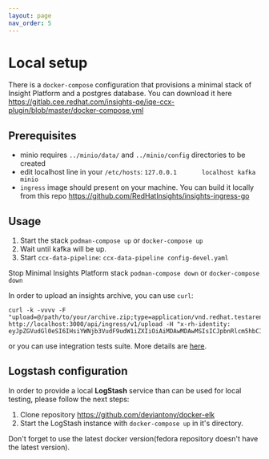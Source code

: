 ```yaml
---
layout: page
nav_order: 5
---
```

# Local setup

There is a `docker-compose` configuration that provisions a minimal stack of
Insight Platform and a postgres database. You can download it here
https://gitlab.cee.redhat.com/insights-qe/iqe-ccx-plugin/blob/master/docker-compose.yml

## Prerequisites

* minio requires `../minio/data/` and `../minio/config` directories to be created
* edit localhost line in your `/etc/hosts`:  `127.0.0.1       localhost kafka minio`
* `ingress` image should present on your machine. You can build it locally from
  this repo https://github.com/RedHatInsights/insights-ingress-go
  
## Usage

1. Start the stack `podman-compose up` or `docker-compose up`
2. Wait until kafka will be up.
3. Start `ccx-data-pipeline`: `ccx-data-pipeline config-devel.yaml`

Stop Minimal Insights Platform stack `podman-compose down` or `docker-compose down`

In order to upload an insights archive, you can use `curl`:

```
curl -k -vvvv -F "upload=@/path/to/your/archive.zip;type=application/vnd.redhat.testareno.archive+zip" http://localhost:3000/api/ingress/v1/upload -H "x-rh-identity: eyJpZGVudGl0eSI6IHsiYWNjb3VudF9udW1iZXIiOiAiMDAwMDAwMSIsICJpbnRlcm5hbCI6IHsib3JnX2lkIjogIjEifSwgInR5cGUiOiAiYXNzb2NpYXRlIn19Cg=="
```

or you can use integration tests suite. More details are
[here](https://gitlab.cee.redhat.com/insights-qe/iqe-ccx-plugin).


## Logstash configuration

In order to provide a local **LogStash** service than can be used for local
testing, please follow the next steps:

1. Clone repository https://github.com/deviantony/docker-elk
2. Start the LogStash instance with `docker-compose up` in it's directory.

Don't forget to use the latest docker version(fedora repository doesn't have the latest version).
